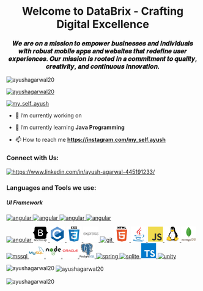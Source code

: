 <h1 align="center">Welcome to DataBrix - Crafting Digital Excellence</h1>
<h3 align="center">𝑾𝒆 𝒂𝒓𝒆 𝒐𝒏 𝒂 𝒎𝒊𝒔𝒔𝒊𝒐𝒏 𝒕𝒐 𝒆𝒎𝒑𝒐𝒘𝒆𝒓 𝒃𝒖𝒔𝒊𝒏𝒆𝒔𝒔𝒆𝒔 𝒂𝒏𝒅 𝒊𝒏𝒅𝒊𝒗𝒊𝒅𝒖𝒂𝒍𝒔 𝒘𝒊𝒕𝒉 𝒓𝒐𝒃𝒖𝒔𝒕 𝒎𝒐𝒃𝒊𝒍𝒆 𝒂𝒑𝒑𝒔 𝒂𝒏𝒅 𝒘𝒆𝒃𝒔𝒊𝒕𝒆𝒔 𝒕𝒉𝒂𝒕 𝒓𝒆𝒅𝒆𝒇𝒊𝒏𝒆 𝒖𝒔𝒆𝒓 𝒆𝒙𝒑𝒆𝒓𝒊𝒆𝒏𝒄𝒆𝒔. 𝑶𝒖𝒓 𝒎𝒊𝒔𝒔𝒊𝒐𝒏 𝒊𝒔 𝒓𝒐𝒐𝒕𝒆𝒅 𝒊𝒏 𝒂 𝒄𝒐𝒎𝒎𝒊𝒕𝒎𝒆𝒏𝒕 𝒕𝒐 𝒒𝒖𝒂𝒍𝒊𝒕𝒚, 𝒄𝒓𝒆𝒂𝒕𝒊𝒗𝒊𝒕𝒚, 𝒂𝒏𝒅 𝒄𝒐𝒏𝒕𝒊𝒏𝒖𝒐𝒖𝒔 𝒊𝒏𝒏𝒐𝒗𝒂𝒕𝒊𝒐𝒏.</h3>

<p align="left"> <img src="https://komarev.com/ghpvc/?username=ayushagarwal20&label=Profile%20views&color=0e75b6&style=flat" alt="ayushagarwal20" /> </p>

<p align="left"> <a href="https://github.com/ryo-ma/github-profile-trophy"><img src="https://github-profile-trophy.vercel.app/?username=ayushagarwal20" alt="ayushagarwal20" /></a> </p>

<p align="left"> <a href="https://twitter.com/my_self_ayush" target="blank"><img src="https://img.shields.io/twitter/follow/my_self_ayush?logo=twitter&style=for-the-badge" alt="my_self_ayush" /></a> </p>

- 🔭 I’m currently working on 

- 🌱 I’m currently learning **Java Programming**

- 📫 How to reach me **https://instagram.com/my_self.ayush**

<h3 align="left">Connect with Us:</h3>
<p align="left">
<a href="https://linkedin.com/in/https://www.linkedin.com/in/ayush-agarwal-445191233/" target="blank"><img align="center" src="https://raw.githubusercontent.com/rahuldkjain/github-profile-readme-generator/master/src/images/icons/Social/linked-in-alt.svg" alt="https://www.linkedin.com/in/ayush-agarwal-445191233/" height="30" width="40" /></a>

</p>

<h3 align="left">Languages and Tools we use:</h3>
<h5 align="left">UI Framework</h5>
<p align="left"> 
  <a href="https://angular.io" target="_blank" rel="noreferrer"> <img src="https://angular.io/assets/images/logos/angular/angular.svg" alt="angular" width="40" height="40"/> </a>
  <a href="https://react.dev/" target="_blank" rel="noreferrer"> <img src="https://www.google.com/url?sa=i&url=https%3A%2F%2Fwww.pngwing.com%2Fen%2Fsearch%3Fq%3Dreact&psig=AOvVaw3v9eukunjpKR_-Uo_TYIIS&ust=1705386341712000&source=images&cd=vfe&ved=0CBMQjRxqFwoTCKizp6rh3oMDFQAAAAAdAAAAABAE" alt="angular" width="40" height="40"/> </a>
  <a href="https://nextjs.org/" target="_blank" rel="noreferrer"> <img src="https://angular.io/assets/images/logos/angular/angular.svg" alt="angular" width="40" height="40"/> </a>
  <a href="https://angular.io" target="_blank" rel="noreferrer"> <img src="https://angular.io/assets/images/logos/angular/angular.svg" alt="angular" width="40" height="40"/> </a>
</p>
<p align="left"> <a href="https://angular.io" target="_blank" rel="noreferrer"> <img src="https://angular.io/assets/images/logos/angular/angular.svg" alt="angular" width="40" height="40"/> </a> <a href="https://getbootstrap.com" target="_blank" rel="noreferrer"> <img src="https://raw.githubusercontent.com/devicons/devicon/master/icons/bootstrap/bootstrap-plain-wordmark.svg" alt="bootstrap" width="40" height="40"/> </a> <a href="https://www.cprogramming.com/" target="_blank" rel="noreferrer"> <img src="https://raw.githubusercontent.com/devicons/devicon/master/icons/c/c-original.svg" alt="c" width="40" height="40"/> </a> <a href="https://www.w3schools.com/css/" target="_blank" rel="noreferrer"> <img src="https://raw.githubusercontent.com/devicons/devicon/master/icons/css3/css3-original-wordmark.svg" alt="css3" width="40" height="40"/> </a> <a href="https://expressjs.com" target="_blank" rel="noreferrer"> <img src="https://raw.githubusercontent.com/devicons/devicon/master/icons/express/express-original-wordmark.svg" alt="express" width="40" height="40"/> </a> <a href="https://git-scm.com/" target="_blank" rel="noreferrer"> <img src="https://www.vectorlogo.zone/logos/git-scm/git-scm-icon.svg" alt="git" width="40" height="40"/> </a> <a href="https://www.w3.org/html/" target="_blank" rel="noreferrer"> <img src="https://raw.githubusercontent.com/devicons/devicon/master/icons/html5/html5-original-wordmark.svg" alt="html5" width="40" height="40"/> </a> <a href="https://www.java.com" target="_blank" rel="noreferrer"> <img src="https://raw.githubusercontent.com/devicons/devicon/master/icons/java/java-original.svg" alt="java" width="40" height="40"/> </a> <a href="https://developer.mozilla.org/en-US/docs/Web/JavaScript" target="_blank" rel="noreferrer"> <img src="https://raw.githubusercontent.com/devicons/devicon/master/icons/javascript/javascript-original.svg" alt="javascript" width="40" height="40"/> </a> <a href="https://www.linux.org/" target="_blank" rel="noreferrer"> <img src="https://raw.githubusercontent.com/devicons/devicon/master/icons/linux/linux-original.svg" alt="linux" width="40" height="40"/> </a> <a href="https://www.mongodb.com/" target="_blank" rel="noreferrer"> <img src="https://raw.githubusercontent.com/devicons/devicon/master/icons/mongodb/mongodb-original-wordmark.svg" alt="mongodb" width="40" height="40"/> </a> <a href="https://www.microsoft.com/en-us/sql-server" target="_blank" rel="noreferrer"> <img src="https://www.svgrepo.com/show/303229/microsoft-sql-server-logo.svg" alt="mssql" width="40" height="40"/> </a> <a href="https://www.mysql.com/" target="_blank" rel="noreferrer"> <img src="https://raw.githubusercontent.com/devicons/devicon/master/icons/mysql/mysql-original-wordmark.svg" alt="mysql" width="40" height="40"/> </a> <a href="https://nodejs.org" target="_blank" rel="noreferrer"> <img src="https://raw.githubusercontent.com/devicons/devicon/master/icons/nodejs/nodejs-original-wordmark.svg" alt="nodejs" width="40" height="40"/> </a> <a href="https://www.oracle.com/" target="_blank" rel="noreferrer"> <img src="https://raw.githubusercontent.com/devicons/devicon/master/icons/oracle/oracle-original.svg" alt="oracle" width="40" height="40"/> </a> <a href="https://www.postgresql.org" target="_blank" rel="noreferrer"> <img src="https://raw.githubusercontent.com/devicons/devicon/master/icons/postgresql/postgresql-original-wordmark.svg" alt="postgresql" width="40" height="40"/> </a> <a href="https://spring.io/" target="_blank" rel="noreferrer"> <img src="https://www.vectorlogo.zone/logos/springio/springio-icon.svg" alt="spring" width="40" height="40"/> </a> <a href="https://www.sqlite.org/" target="_blank" rel="noreferrer"> <img src="https://www.vectorlogo.zone/logos/sqlite/sqlite-icon.svg" alt="sqlite" width="40" height="40"/> </a> <a href="https://www.typescriptlang.org/" target="_blank" rel="noreferrer"> <img src="https://raw.githubusercontent.com/devicons/devicon/master/icons/typescript/typescript-original.svg" alt="typescript" width="40" height="40"/> </a> <a href="https://unity.com/" target="_blank" rel="noreferrer"> <img src="https://www.vectorlogo.zone/logos/unity3d/unity3d-icon.svg" alt="unity" width="40" height="40"/> </a> </p>

<p><img align="left" src="https://github-readme-stats.vercel.app/api/top-langs?username=ayushagarwal20&show_icons=true&locale=en&layout=compact" alt="ayushagarwal20" /></p>

<p>&nbsp;<img align="center" src="https://github-readme-stats.vercel.app/api?username=ayushagarwal20&show_icons=true&locale=en" alt="ayushagarwal20" /></p>

<p><img align="center" src="https://github-readme-streak-stats.herokuapp.com/?user=ayushagarwal20&" alt="ayushagarwal20" /></p>
